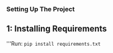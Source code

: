 ### Setting Up The Project
## 1: Installing Requirements
'''Run: ```pip install requirements.txt```
